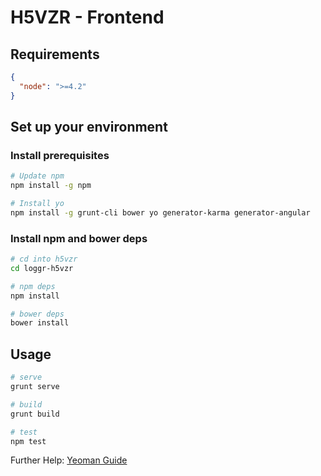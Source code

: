 # H5VZR - Frontend

## Requirements

```json
{
  "node": ">=4.2"
}
```

## Set up your environment

### Install prerequisites

```bash
# Update npm
npm install -g npm

# Install yo
npm install -g grunt-cli bower yo generator-karma generator-angular
```

### Install npm and bower deps

```bash
# cd into h5vzr
cd loggr-h5vzr

# npm deps
npm install

# bower deps
bower install
```

## Usage

```bash
# serve
grunt serve

# build
grunt build

# test
npm test
```

Further Help: [Yeoman Guide](https://github.com/yeoman/generator-angular#usage)
